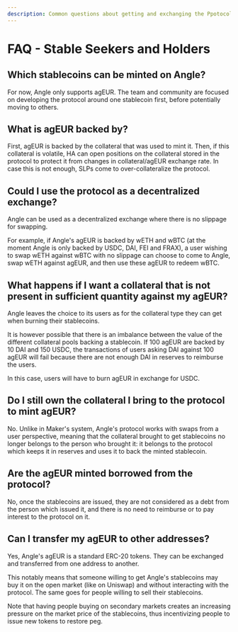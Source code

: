 ```yaml
---
description: Common questions about getting and exchanging the Ppotocol's stablecoins
---
```


# FAQ - Stable Seekers and Holders

## Which stablecoins can be minted on Angle?

For now, Angle only supports agEUR. The team and community are focused on developing the protocol around one stablecoin first, before potentially moving to others.

## What is agEUR backed by?

First, agEUR is backed by the collateral that was used to mint it. Then, if this collateral is volatile, HA can open positions on the collateral stored in the protocol to protect it from changes in collateral/agEUR exchange rate. In case this is not enough, SLPs come to over-collateralize the protocol.

## Could I use the protocol as a decentralized exchange?

Angle can be used as a decentralized exchange where there is no slippage for swapping.

For example, if Angle's agEUR is backed by wETH and wBTC (at the moment Angle is only backed by USDC, DAI, FEI and FRAX), a user wishing to swap wETH against wBTC with no slippage can choose to come to Angle, swap wETH against agEUR, and then use these agEUR to redeem wBTC.

## What happens if I want a collateral that is not present in sufficient quantity against my agEUR?

Angle leaves the choice to its users as for the collateral type they can get when burning their stablecoins.

It is however possible that there is an imbalance between the value of the different collateral pools backing a stablecoin. If 100 agEUR are backed by 10 DAI and 150 USDC, the transactions of users asking DAI against 100 agEUR will fail because there are not enough DAI in reserves to reimburse the users.

In this case, users will have to burn agEUR in exchange for USDC.

## Do I still own the collateral I bring to the protocol to mint agEUR?

No. Unlike in Maker's system, Angle's protocol works with swaps from a user perspective, meaning that the collateral brought to get stablecoins no longer belongs to the person who brought it: it belongs to the protocol which keeps it in reserves and uses it to back the minted stablecoin.

## Are the agEUR minted borrowed from the protocol?

No, once the stablecoins are issued, they are not considered as a debt from the person which issued it, and there is no need to reimburse or to pay interest to the protocol on it.

## Can I transfer my agEUR to other addresses?

Yes, Angle's agEUR is a standard ERC-20 tokens. They can be exchanged and transferred from one address to another.

This notably means that someone willing to get Angle's stablecoins may buy it on the open market (like on Uniswap) and without interacting with the protocol. The same goes for people willing to sell their stablecoins.

Note that having people buying on secondary markets creates an increasing pressure on the market price of the stablecoins, thus incentivizing people to issue new tokens to restore peg.
